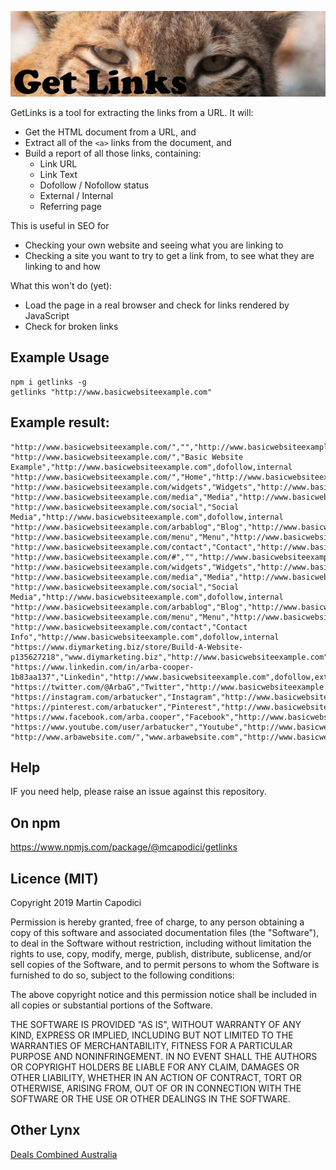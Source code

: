 ![Get Links Logo](/logo/getlinkslogo.jpg)

GetLinks is a tool for extracting the links from a URL. It will:

* Get the HTML document from a URL, and
* Extract all of the `<a>` links from the document, and
* Build a report of all those links, containing:
  * Link URL
  * Link Text
  * Dofollow / Nofollow status
  * External / Internal
  * Referring page

This is useful in SEO for

* Checking your own website and seeing what you are linking to
* Checking a site you want to try to get a link from, to see what they are linking to and how

What this won't do (yet):

* Load the page in a real browser and check for links rendered by JavaScript
* Check for broken links

## Example Usage

```
npm i getlinks -g
getlinks "http://www.basicwebsiteexample.com"
```

## Example result:

```
"http://www.basicwebsiteexample.com/","","http://www.basicwebsiteexample.com",dofollow,internal
"http://www.basicwebsiteexample.com/","Basic Website Example","http://www.basicwebsiteexample.com",dofollow,internal
"http://www.basicwebsiteexample.com/","Home","http://www.basicwebsiteexample.com",dofollow,internal
"http://www.basicwebsiteexample.com/widgets","Widgets","http://www.basicwebsiteexample.com",dofollow,internal
"http://www.basicwebsiteexample.com/media","Media","http://www.basicwebsiteexample.com",dofollow,internal
"http://www.basicwebsiteexample.com/social","Social Media","http://www.basicwebsiteexample.com",dofollow,internal
"http://www.basicwebsiteexample.com/arbablog","Blog","http://www.basicwebsiteexample.com",dofollow,internal
"http://www.basicwebsiteexample.com/menu","Menu","http://www.basicwebsiteexample.com",dofollow,internal
"http://www.basicwebsiteexample.com/contact","Contact","http://www.basicwebsiteexample.com",dofollow,internal
"http://www.basicwebsiteexample.com/#","","http://www.basicwebsiteexample.com",dofollow,internal
"http://www.basicwebsiteexample.com/widgets","Widgets","http://www.basicwebsiteexample.com",dofollow,internal
"http://www.basicwebsiteexample.com/media","Media","http://www.basicwebsiteexample.com",dofollow,internal
"http://www.basicwebsiteexample.com/social","Social Media","http://www.basicwebsiteexample.com",dofollow,internal
"http://www.basicwebsiteexample.com/arbablog","Blog","http://www.basicwebsiteexample.com",dofollow,internal
"http://www.basicwebsiteexample.com/menu","Menu","http://www.basicwebsiteexample.com",dofollow,internal
"http://www.basicwebsiteexample.com/contact","Contact Info","http://www.basicwebsiteexample.com",dofollow,internal
"https://www.diymarketing.biz/store/Build-A-Website-p135627218","www.diymarketing.biz","http://www.basicwebsiteexample.com",dofollow,external
"https://www.linkedin.com/in/arba-cooper-1b83aa137","Linkedin","http://www.basicwebsiteexample.com",dofollow,external
"https://twitter.com/@ArbaG","Twitter","http://www.basicwebsiteexample.com",dofollow,external
"https://instagram.com/arbatucker","Instagram","http://www.basicwebsiteexample.com",dofollow,external
"https://pinterest.com/arbatucker","Pinterest","http://www.basicwebsiteexample.com",dofollow,external
"https://www.facebook.com/arba.cooper","Facebook","http://www.basicwebsiteexample.com",dofollow,external
"https://www.youtube.com/user/arbatucker","Youtube","http://www.basicwebsiteexample.com",dofollow,external
"http://www.arbawebsite.com/","www.arbawebsite.com","http://www.basicwebsiteexample.com",dofollow,external
```

## Help

IF you need help, please raise an issue against this repository.

## On npm

https://www.npmjs.com/package/@mcapodici/getlinks

## Licence (MIT)

Copyright 2019 Martin Capodici

Permission is hereby granted, free of charge, to any person obtaining a copy of this software and associated documentation files (the "Software"), to deal in the Software without restriction, including without limitation the rights to use, copy, modify, merge, publish, distribute, sublicense, and/or sell copies of the Software, and to permit persons to whom the Software is furnished to do so, subject to the following conditions:

The above copyright notice and this permission notice shall be included in all copies or substantial portions of the Software.

THE SOFTWARE IS PROVIDED "AS IS", WITHOUT WARRANTY OF ANY KIND, EXPRESS OR IMPLIED, INCLUDING BUT NOT LIMITED TO THE WARRANTIES OF MERCHANTABILITY, FITNESS FOR A PARTICULAR PURPOSE AND NONINFRINGEMENT. IN NO EVENT SHALL THE AUTHORS OR COPYRIGHT HOLDERS BE LIABLE FOR ANY CLAIM, DAMAGES OR OTHER LIABILITY, WHETHER IN AN ACTION OF CONTRACT, TORT OR OTHERWISE, ARISING FROM, OUT OF OR IN CONNECTION WITH THE SOFTWARE OR THE USE OR OTHER DEALINGS IN THE SOFTWARE.

## Other Lynx

[Deals Combined Australia](https://dealscombined.com.au)